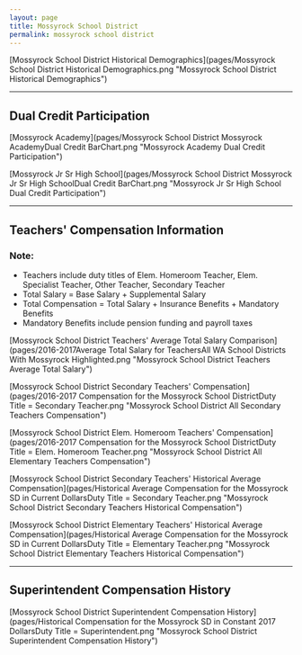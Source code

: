 ```yaml
---
layout: page
title: Mossyrock School District
permalink: mossyrock school district
---
```



[Mossyrock School District Historical Demographics](pages/Mossyrock School District Historical Demographics.png "Mossyrock School District Historical Demographics")

___

## Dual Credit Participation

[Mossyrock Academy](pages/Mossyrock School District Mossyrock AcademyDual Credit BarChart.png "Mossyrock Academy Dual Credit Participation")

[Mossyrock Jr Sr High School](pages/Mossyrock School District Mossyrock Jr Sr High SchoolDual Credit BarChart.png "Mossyrock Jr Sr High School Dual Credit Participation")


___

## Teachers' Compensation Information
### Note:
- Teachers include duty titles of Elem. Homeroom Teacher, Elem. Specialist Teacher, Other Teacher, Secondary Teacher
- Total Salary = Base Salary + Supplemental Salary
- Total Compensation = Total Salary + Insurance Benefits + Mandatory Benefits
- Mandatory Benefits include pension funding and payroll taxes

[Mossyrock School District Teachers' Average Total Salary Comparison](pages/2016-2017Average Total Salary for TeachersAll WA School Districts With Mossyrock Highlighted.png "Mossyrock School District Teachers Average Total Salary")

[Mossyrock School District Secondary Teachers' Compensation](pages/2016-2017 Compensation for the Mossyrock School DistrictDuty Title = Secondary Teacher.png "Mossyrock School District All Secondary Teachers Compensation")

[Mossyrock School District Elem. Homeroom Teachers' Compensation](pages/2016-2017 Compensation for the Mossyrock School DistrictDuty Title = Elem. Homeroom Teacher.png "Mossyrock School District All Elementary Teachers Compensation")

[Mossyrock School District Secondary Teachers' Historical Average Compensation](pages/Historical Average Compensation for the Mossyrock SD in Current DollarsDuty Title = Secondary Teacher.png "Mossyrock School District Secondary Teachers Historical Compensation")

[Mossyrock School District Elementary Teachers' Historical Average Compensation](pages/Historical Average Compensation for the Mossyrock SD in Current DollarsDuty Title = Elementary Teacher.png "Mossyrock School District Elementary Teachers Historical Compensation")


___

## Superintendent Compensation History

[Mossyrock School District Superintendent Compensation History](pages/Historical Compensation for the Mossyrock SD in Constant 2017 DollarsDuty Title = Superintendent.png "Mossyrock School District Superintendent Compensation History")

